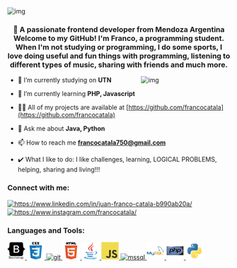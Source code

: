
<img align="center" alt="img" src="https://media.giphy.com/media/hs2EhrijNyyTPK6JRB/giphy.gif" width="70%" height="70%" />

<h3 align="center">👋 A passionate frontend developer from Mendoza Argentina
Welcome to my GitHub! I'm Franco, a programming student. When I'm not studying or programming, I do some sports, I love doing useful and fun things with programming, listening to different types of music, sharing with friends and much more.</h3>


<img align="right" alt="img" src="https://media.giphy.com/media/bGgsc5mWoryfgKBx1u/giphy.gif" width="40%" height="auto" />



- 🔭 I’m currently studying on **UTN**

- 🌱 I’m currently learning **PHP, Javascript**

- 👨‍💻 All of my projects are available at [https://github.com/francocatala](https://github.com/francocatala)

- 💬 Ask me about **Java, Python**

- 📫 How to reach me **francocatala750@gmail.com**

- ✔️ What I like to do:
 I like challenges, learning, LOGICAL PROBLEMS, helping, sharing and living!!!


<h3 align="left">Connect with me:</h3>
<p align="left">
<a href="https://linkedin.com/in/https://www.linkedin.com/in/juan-franco-catala-b990ab20a/" target="blank"><img align="center" src="https://raw.githubusercontent.com/rahuldkjain/github-profile-readme-generator/master/src/images/icons/Social/linked-in-alt.svg" alt="https://www.linkedin.com/in/juan-franco-catala-b990ab20a/" height="30" width="40" /></a>
<a href="https://instagram.com/https://www.instagram.com/francocatala/" target="blank"><img align="center" src="https://raw.githubusercontent.com/rahuldkjain/github-profile-readme-generator/master/src/images/icons/Social/instagram.svg" alt="https://www.instagram.com/francocatala/" height="30" width="40" /></a>
</p>

<h3 align="left">Languages and Tools:</h3>
<p align="left"> <a href="https://getbootstrap.com" target="_blank" rel="noreferrer"> <img src="https://raw.githubusercontent.com/devicons/devicon/master/icons/bootstrap/bootstrap-plain-wordmark.svg" alt="bootstrap" width="40" height="40"/> </a> <a href="https://www.w3schools.com/css/" target="_blank" rel="noreferrer"> <img src="https://raw.githubusercontent.com/devicons/devicon/master/icons/css3/css3-original-wordmark.svg" alt="css3" width="40" height="40"/> </a> <a href="https://git-scm.com/" target="_blank" rel="noreferrer"> <img src="https://www.vectorlogo.zone/logos/git-scm/git-scm-icon.svg" alt="git" width="40" height="40"/> </a> <a href="https://www.w3.org/html/" target="_blank" rel="noreferrer"> <img src="https://raw.githubusercontent.com/devicons/devicon/master/icons/html5/html5-original-wordmark.svg" alt="html5" width="40" height="40"/> </a> <a href="https://www.java.com" target="_blank" rel="noreferrer"> <img src="https://raw.githubusercontent.com/devicons/devicon/master/icons/java/java-original.svg" alt="java" width="40" height="40"/> </a> <a href="https://developer.mozilla.org/en-US/docs/Web/JavaScript" target="_blank" rel="noreferrer"> <img src="https://raw.githubusercontent.com/devicons/devicon/master/icons/javascript/javascript-original.svg" alt="javascript" width="40" height="40"/> </a> <a href="https://www.microsoft.com/en-us/sql-server" target="_blank" rel="noreferrer"> <img src="https://www.svgrepo.com/show/303229/microsoft-sql-server-logo.svg" alt="mssql" width="40" height="40"/> </a> <a href="https://www.mysql.com/" target="_blank" rel="noreferrer"> <img src="https://raw.githubusercontent.com/devicons/devicon/master/icons/mysql/mysql-original-wordmark.svg" alt="mysql" width="40" height="40"/> </a> <a href="https://www.php.net" target="_blank" rel="noreferrer"> <img src="https://raw.githubusercontent.com/devicons/devicon/master/icons/php/php-original.svg" alt="php" width="40" height="40"/> </a> <a href="https://www.python.org" target="_blank" rel="noreferrer"> <img src="https://raw.githubusercontent.com/devicons/devicon/master/icons/python/python-original.svg" alt="python" width="40" height="40"/> </a> </p>

